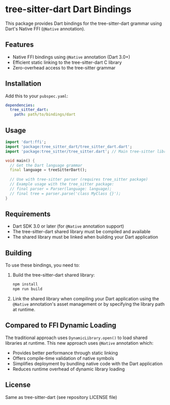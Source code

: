 # tree-sitter-dart Dart Bindings

This package provides Dart bindings for the tree-sitter-dart grammar using Dart's Native FFI (`@Native` annotation).

## Features

- Native FFI bindings using `@Native` annotation (Dart 3.0+)
- Efficient static linking to the tree-sitter-dart C library
- Zero-overhead access to the tree-sitter grammar

## Installation

Add this to your `pubspec.yaml`:

```yaml
dependencies:
  tree_sitter_dart:
    path: path/to/bindings/dart
```

## Usage

```dart
import 'dart:ffi';
import 'package:tree_sitter_dart/tree_sitter_dart.dart';
import 'package:tree_sitter/tree_sitter.dart'; // Main tree-sitter library

void main() {
  // Get the Dart language grammar
  final language = treeSitterDart();
  
  // Use with tree-sitter parser (requires tree_sitter package)
  // Example usage with the tree_sitter package:
  // final parser = Parser(language: language);
  // final tree = parser.parse('class MyClass {}');
}
```

## Requirements

- Dart SDK 3.0 or later (for `@Native` annotation support)
- The tree-sitter-dart shared library must be compiled and available
- The shared library must be linked when building your Dart application

## Building

To use these bindings, you need to:

1. Build the tree-sitter-dart shared library:
   ```bash
   npm install
   npm run build
   ```

2. Link the shared library when compiling your Dart application using the `@Native` annotation's asset management or by specifying the library path at runtime.

## Compared to FFI Dynamic Loading

The traditional approach uses `DynamicLibrary.open()` to load shared libraries at runtime. This new approach uses `@Native` annotation which:

- Provides better performance through static linking
- Offers compile-time validation of native symbols
- Simplifies deployment by bundling native code with the Dart application
- Reduces runtime overhead of dynamic library loading

## License

Same as tree-sitter-dart (see repository LICENSE file)
